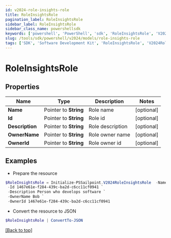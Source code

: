 ```yaml
---
id: v2024-role-insights-role
title: RoleInsightsRole
pagination_label: RoleInsightsRole
sidebar_label: RoleInsightsRole
sidebar_class_name: powershellsdk
keywords: ['powershell', 'PowerShell', 'sdk', 'RoleInsightsRole', 'V2024RoleInsightsRole'] 
slug: /tools/sdk/powershell/v2024/models/role-insights-role
tags: ['SDK', 'Software Development Kit', 'RoleInsightsRole', 'V2024RoleInsightsRole']
---
```



# RoleInsightsRole

## Properties

Name | Type | Description | Notes
------------ | ------------- | ------------- | -------------
**Name** |  Pointer to **String** | Role name | [optional] 
**Id** |  Pointer to **String** | Role id | [optional] 
**Description** |  Pointer to **String** | Role description | [optional] 
**OwnerName** |  Pointer to **String** | Role owner name | [optional] 
**OwnerId** |  Pointer to **String** | Role owner id | [optional] 

## Examples

- Prepare the resource
```powershell
$RoleInsightsRole = Initialize-PSSailpoint.V2024RoleInsightsRole  -Name Software Engineer `
 -Id 1467e61e-f284-439c-ba2d-c6cc11cf0941 `
 -Description Person who develops software `
 -OwnerName Bob `
 -OwnerId 1467e61e-f284-439c-ba2d-c6cc11cf0941
```

- Convert the resource to JSON
```powershell
$RoleInsightsRole | ConvertTo-JSON
```


[[Back to top]](#) 

